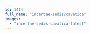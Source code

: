 ```yaml
---
id: 1414
full_name: "incertae-sedis/cavatica"
images: 
  - "incertae-sedis-cavatica-latest"
---
```

